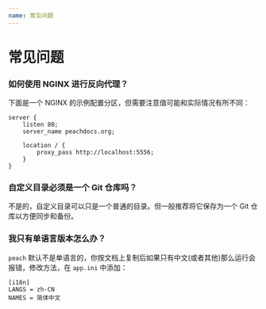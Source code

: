 ```yaml
---
name: 常见问题
---
```


# 常见问题

### 如何使用 NGINX 进行反向代理？

下面是一个 NGINX 的示例配置分区，但需要注意值可能和实际情况有所不同： 

```nginx
server {
	listen 80;
	server_name peachdocs.org;
	
	location / {
		proxy_pass http://localhost:5556;
	}
}
```

### 自定义目录必须是一个 Git 仓库吗？

不是的，自定义目录可以只是一个普通的目录。但一般推荐将它保存为一个 Git 仓库以方便同步和备份。

### 我只有单语言版本怎么办？

`peach` 默认不是单语言的，你按文档上复制后如果只有中文(或者其他)那么运行会报错，修改方法，在 `app.ini` 中添加：

```
[i18n]
LANGS = zh-CN
NAMES = 简体中文
```
